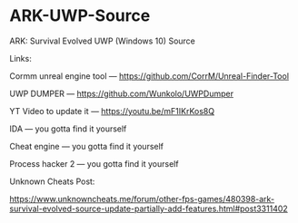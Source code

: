 # ARK-UWP-Source
ARK: Survival Evolved UWP (Windows 10) Source

Links:

Cormm unreal engine tool — https://github.com/CorrM/Unreal-Finder-Tool

UWP DUMPER — https://github.com/Wunkolo/UWPDumper

YT Video to update it — https://youtu.be/mF1IKrKos8Q

IDA — you gotta find it yourself

Cheat engine — you gotta find it yourself

Process hacker 2 — you gotta find it yourself


Unknown Cheats Post:

https://www.unknowncheats.me/forum/other-fps-games/480398-ark-survival-evolved-source-update-partially-add-features.html#post3311402
